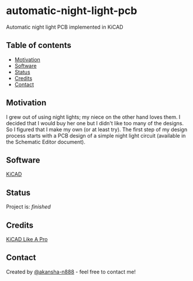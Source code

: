 # automatic-night-light-pcb
Automatic night light PCB implemented in KiCAD

## Table of contents
* [Motivation](#motivation)
* [Software](#software)
* [Status](#status)
* [Credits](#credits)
* [Contact](#contact)

## Motivation
I grew out of using night lights; my niece on the other hand loves them. I decided that I would buy her one but I didn't like too many of the designs. So I figured that I make my own (or at least try). The first step of my design process starts with a PCB design of a simple night light circuit (available in the Schematic Editor document).

## Software
[KiCAD](https://www.kicad.org/)


## Status
Project is: _finished_

## Credits
[KiCAD Like A Pro](https://www.elektor.com/kicad-like-a-pro)

## Contact
Created by [@akansha-n888](https://www.linkedin.com/in/akansha-nagar/) - feel free to contact me!

